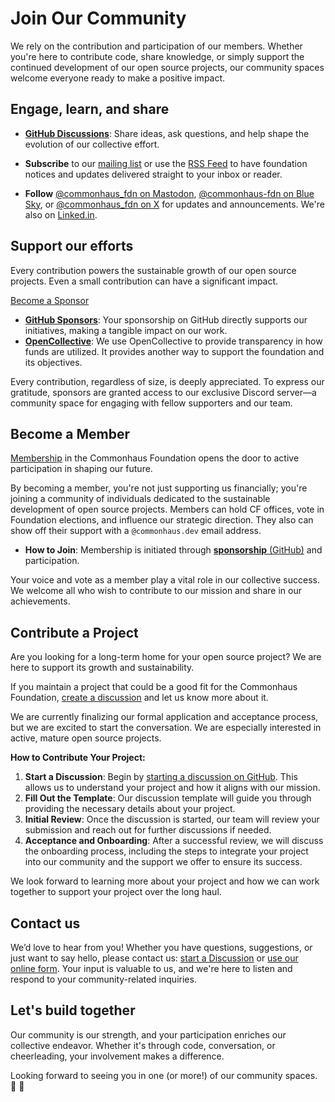 # Join Our Community

We rely on the contribution and participation of our members. Whether you're here to contribute code, share knowledge, or simply support the continued development of our open source projects, our community spaces welcome everyone ready to make a positive impact.

## Engage, learn, and share

- [**GitHub Discussions**](https://github.com/commonhaus/foundation/discussions): Share ideas, ask questions, and help shape the evolution of our collective effort.

- **Subscribe** to our [mailing list](https://groups.google.com/a/commonhaus.org/g/announce) or use the [RSS Feed](https://www.commonhaus.org/feed/index.rss) to have foundation notices and updates delivered straight to your inbox or reader.

- **Follow** [@commonhaus_fdn on Mastodon](https://fosstodon.org/@commonhaus_fdn), [@commonhaus-fdn on Blue Sky](https://bsky.app/profile/commonhaus-fdn.bsky.social), or [@commonhaus_fdn on X](https://twitter.com/commonhaus_fdn) for updates and announcements. We're also on [Linked.in](https://www.linkedin.com/company/commonhaus-foundation/).

## Support our efforts

Every contribution powers the sustainable growth of our open source projects. Even a small contribution can have a significant impact.

<a href="https://github.com/sponsors/commonhaus" class="text button">Become a Sponsor</a>

- [**GitHub Sponsors**](https://github.com/sponsors/commonhaus): Your sponsorship on GitHub directly supports our initiatives, making a tangible impact on our work.
- [**OpenCollective**](https://opencollective.com/commonhaus-foundation): We use OpenCollective to provide transparency in how funds are utilized. It provides another way to support the foundation and its objectives.

Every contribution, regardless of size, is deeply appreciated. To express our gratitude, sponsors are granted access to our exclusive Discord server—a community space for engaging with fellow supporters and our team.

## Become a Member

[Membership](./bylaws/2-cf-membership.md) in the Commonhaus Foundation opens the door to active participation in shaping our future.

By becoming a member, you're not just supporting us financially; you're joining a community of individuals dedicated to the sustainable development of open source projects. Members can hold CF offices, vote in Foundation elections, and influence our strategic direction. They also can show off their support with a `@commonhaus.dev` email address.

- **How to Join**: Membership is initiated through [**sponsorship** (GitHub)](https://github.com/sponsors/commonhaus) and participation.

Your voice and vote as a member play a vital role in our collective success. We welcome all who wish to contribute to our mission and share in our achievements.

## Contribute a Project

Are you looking for a long-term home for your open source project? We are here to support its growth and sustainability.

If you maintain a project that could be a good fit for the Commonhaus Foundation, [create a discussion](https://github.com/commonhaus/foundation/discussions/categories/joining-commonhaus) and let us know more about it.

We are currently finalizing our formal application and acceptance process, but we are excited to start the conversation. We are especially interested in active, mature open source projects.

**How to Contribute Your Project:**

1. **Start a Discussion**: Begin by [starting a discussion on GitHub](https://github.com/commonhaus/foundation/discussions/categories/joining-commonhaus). This allows us to understand your project and how it aligns with our mission.
2. **Fill Out the Template**: Our discussion template will guide you through providing the necessary details about your project.
3. **Initial Review**: Once the discussion is started, our team will review your submission and reach out for further discussions if needed.
4. **Acceptance and Onboarding**: After a successful review, we will discuss the onboarding process, including the steps to integrate your project into our community and the support we offer to ensure its success.

We look forward to learning more about your project and how we can work together to support your project over the long haul.

## Contact us

We’d love to hear from you! Whether you have questions, suggestions, or just want to say hello, please contact us: [start a Discussion](https://github.com/commonhaus/foundation/discussions) or [use our online form](https://forms.gle/t2d4DR6CxXSag26s5). Your input is valuable to us, and we're here to listen and respond to your community-related inquiries.

## Let's build together

Our community is our strength, and your participation enriches our collective endeavor. Whether it's through code, conversation, or cheerleading, your involvement makes a difference.

Looking forward to seeing you in one (or more!) of our community spaces. 🥰 🚀
